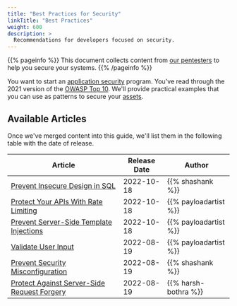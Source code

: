 ```yaml
---
title: "Best Practices for Security"
linkTitle: "Best Practices"
weight: 600
description: >
  Recommendations for developers focused on security.
---
```


{{% pageinfo %}}
This document collects content from [our pentesters](https://cobalt.io/our-pentesters) to
help you secure your systems.
{{% /pageinfo %}}

You want to start an [application security](../getting-started/glossary/#application-security-appsec)
program. You've read through the 2021 version of the [OWASP Top 10](https://owasp.org/Top10/).
We'll provide practical examples that you can use as patterns to secure your
[assets](../getting-started/glossary/#asset).

<!-- Plan: set up subdirectories based on each OWASP Top 10 entry. Add an `_index.md` file, with a brief description from https://owasp.org/Top10/ and add each article in that subdirectory -->
<!-- Keep the first articles in the "top-level" BestPractices subdirectory,
until we have enough articles to actually organize. -->

## Available Articles

Once we've merged content into this guide, we'll list them in the following table with the
date of release.

| Article                                                               | Release Date | Author                |
|-----------------------------------------------------------------------|--------------|-----------------------|
| [Prevent Insecure Design in SQL](./secure-design)                     | 2022-10-18   | {{% shashank %}}      |
| [Protect Your APIs With Rate Limiting](./api-rate-limiting)           | 2022-10-18   | {{% payloadartist %}} |
| [Prevent Server-Side Template Injections](./prevent-ssti)             | 2022-10-18   | {{% payloadartist %}} |
| [Validate User Input](./input-validation)                             | 2022-08-19   | {{% payloadartist %}} |
| [Prevent Security Misconfiguration](./prevent-security-misconfig)     | 2022-08-19   | {{% shashank %}}      |
| [Protect Against Server-Side Request Forgery](./protect-against-ssrf) | 2022-08-19   | {{% harsh-bothra %}}  |
